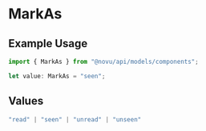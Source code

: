 # MarkAs

## Example Usage

```typescript
import { MarkAs } from "@novu/api/models/components";

let value: MarkAs = "seen";
```

## Values

```typescript
"read" | "seen" | "unread" | "unseen"
```